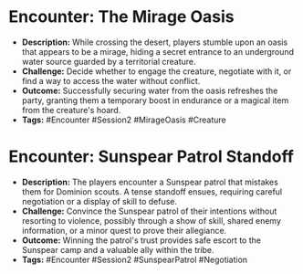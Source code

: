 # Encounter: The Mirage Oasis
- **Description:** While crossing the desert, players stumble upon an oasis that appears to be a mirage, hiding a secret entrance to an underground water source guarded by a territorial creature.
- **Challenge:** Decide whether to engage the creature, negotiate with it, or find a way to access the water without conflict.
- **Outcome:** Successfully securing water from the oasis refreshes the party, granting them a temporary boost in endurance or a magical item from the creature's hoard.
- **Tags:** #Encounter #Session2 #MirageOasis #Creature

# Encounter: Sunspear Patrol Standoff
- **Description:** The players encounter a Sunspear patrol that mistakes them for Dominion scouts. A tense standoff ensues, requiring careful negotiation or a display of skill to defuse.
- **Challenge:** Convince the Sunspear patrol of their intentions without resorting to violence, possibly through a show of skill, shared enemy information, or a minor quest to prove their allegiance.
- **Outcome:** Winning the patrol's trust provides safe escort to the Sunspear camp and a valuable ally within the tribe.
- **Tags:** #Encounter #Session2 #SunspearPatrol #Negotiation
